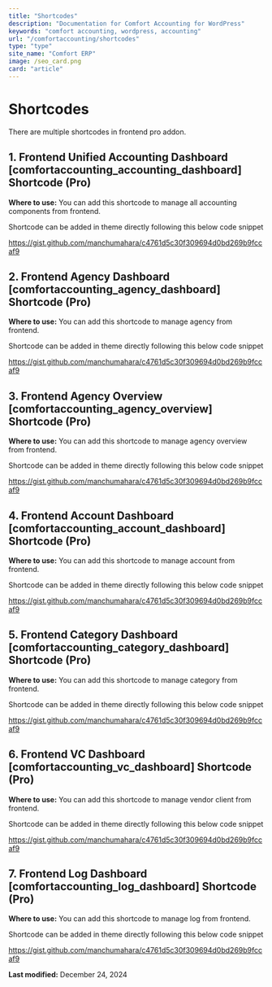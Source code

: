 ```yaml
---
title: "Shortcodes"
description: "Documentation for Comfort Accounting for WordPress"
keywords: "comfort accounting, wordpress, accounting"
url: "/comfortaccounting/shortcodes"
type: "type"
site_name: "Comfort ERP"
image: /seo_card.png
card: "article"
---
```


# Shortcodes

There are multiple shortcodes in frontend pro addon.

## 1. Frontend Unified Accounting Dashboard \[comfortaccounting_accounting_dashboard\] Shortcode (Pro) ##

**Where to use:** You can add this shortcode to manage all accounting components from frontend.

Shortcode can be added in theme directly following this below code snippet

https://gist.github.com/manchumahara/c4761d5c30f309694d0bd269b9fccaf9

## 2. Frontend Agency Dashboard \[comfortaccounting_agency_dashboard\] Shortcode (Pro) ##

**Where to use:** You can add this shortcode to manage agency from frontend.

Shortcode can be added in theme directly following this below code snippet

https://gist.github.com/manchumahara/c4761d5c30f309694d0bd269b9fccaf9

## 3. Frontend Agency Overview \[comfortaccounting_agency_overview\] Shortcode (Pro) ##

**Where to use:** You can add this shortcode to manage agency overview from frontend.

Shortcode can be added in theme directly following this below code snippet

https://gist.github.com/manchumahara/c4761d5c30f309694d0bd269b9fccaf9

## 4. Frontend Account Dashboard \[comfortaccounting_account_dashboard\] Shortcode (Pro) ##

**Where to use:** You can add this shortcode to manage account from frontend.

Shortcode can be added in theme directly following this below code snippet

https://gist.github.com/manchumahara/c4761d5c30f309694d0bd269b9fccaf9

## 5. Frontend Category Dashboard \[comfortaccounting_category_dashboard\] Shortcode (Pro) ##

**Where to use:** You can add this shortcode to manage category from frontend.

Shortcode can be added in theme directly following this below code snippet

https://gist.github.com/manchumahara/c4761d5c30f309694d0bd269b9fccaf9

## 6. Frontend VC Dashboard \[comfortaccounting_vc_dashboard\] Shortcode (Pro) ##

**Where to use:** You can add this shortcode to manage vendor client from frontend.

Shortcode can be added in theme directly following this below code snippet

https://gist.github.com/manchumahara/c4761d5c30f309694d0bd269b9fccaf9

## 7. Frontend Log Dashboard \[comfortaccounting_log_dashboard\] Shortcode (Pro) ##

**Where to use:** You can add this shortcode to manage log from frontend.

Shortcode can be added in theme directly following this below code snippet

https://gist.github.com/manchumahara/c4761d5c30f309694d0bd269b9fccaf9

**Last modified:** December 24, 2024